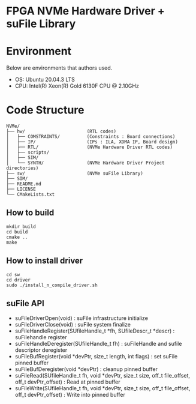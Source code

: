 # FPGA NVMe Hardware Driver + suFile Library

# Environment

Below are environments that authors used.

- OS: Ubuntu 20.04.3 LTS
- CPU: Intel(R) Xeon(R) Gold 6130F CPU @ 2.10GHz

# Code Structure
```plaintext
NVMe/     
├── hw/                       (RTL codes)
│   ├── COMSTRAINTS/          (Constraints : Board connections)         
│   ├── IP/                   (IPs : ILA, XDMA IP, Board design)
│   ├── RTL/                  (NVMe Hardware Driver RTL codes)
│   ├── scripts/             
│   ├── SIM/                 
│   └── SYNTH/                (NVMe Hardware Driver Project directories)
├── sw/                       (NVMe suFile Library)
├── SIM/
├── README.md
├── LICENSE
└── CMakeLists.txt
```


## How to build

```
mkdir build
cd build
cmake ..
make
```


## How to install driver 

```
cd sw
cd driver
sudo ./install_n_compile_driver.sh
```

## suFile API
* suFileDriverOpen(void) : suFile infrastructure initialize
* suFileDriverClose(void) : suFile system finalize
* suFileHandleRegister(SUfileHandle_t *fh, SUfileDescr_t *descr) : suFilehandle register 
* suFileHandleDeregister(SUfileHandle_t fh) : suFileHandle and sufile descriptor deregister
* suFileBufRegister(void *devPtr, size_t length, int flags) : set suFile pinned buffer
* suFileBufDeregister(void *devPtr) : cleanup pinned buffer
* suFileRead(SUfileHandle_t fh, void *devPtr, size_t size, off_t file_offset, off_t devPtr_offset) : Read at pinned buffer
* suFileWrite(SUfileHandle_t fh, void *devPtr, size_t size, off_t file_offset, off_t devPtr_offset) : Write into pinned buffer
